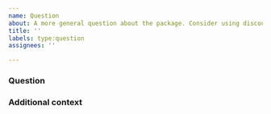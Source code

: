 ```yaml
---
name: Question
about: A more general question about the package. Consider using discourse or discussions if more applicable.
title: ''
labels: type:question
assignees: ''

---
```


<!-- Please consider if your question would be better placed on the Snowplow Discourse (https://discourse.snowplow.io/) or the Discussions page of this repo for more open conversations -->

### Question
<!-- What is your question -->

### Additional context
<!-- Is this feature database-specific? Which database(s) is/are relevant? Please include any other relevant context here. -->

